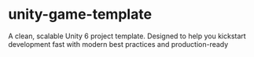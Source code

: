 # unity-game-template

A clean, scalable Unity 6 project template. 
Designed to help you kickstart development fast with modern best practices and production-ready
